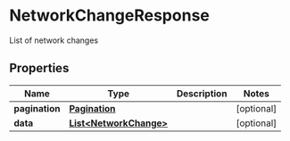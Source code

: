 

# NetworkChangeResponse

List of network changes

## Properties

| Name | Type | Description | Notes |
|------------ | ------------- | ------------- | -------------|
|**pagination** | [**Pagination**](Pagination.md) |  |  [optional] |
|**data** | [**List&lt;NetworkChange&gt;**](NetworkChange.md) |  |  [optional] |



